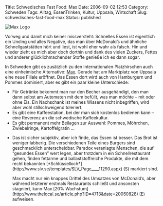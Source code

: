 Title: Schwedisches Fast Food: Max
Date: 2006-09-02 12:53
Category: Schweden
Tags: Alltag, EssenTrinken, Kultur, Uppsala, Wirtschaft
Slug: schwedisches-fast-food-max
Status: published

<div class="figure left">

![Max Logo](/pic/logo_max.gif)

</div>

Vorweg und damit mich keiner missversteht: Schnelles Essen ist
eigentlich ein Unding und alles Negative, das man über McDonald’s und
ähnliche Schnellgaststätten hört und liest, ist wohl eher wahr als
falsch. Hin und wieder zieht es mich aber doch dorthin und dank des
vielen Zuckers, Fettes und anderer glücklichmachender Stoffe genieße ich
es dann sogar.

In Schweden gibt es zusätzlich zu den internationalen Platzhirschen auch
eine einheimische Alternative: [Max](http://www.max.se/default.aspx).
Gerade hat am Marktplatz von Uppsala eine neue Filiale eröffnet. Das
Essen dort wird auch von Hamburgern und Pommes dominiert, aber es gibt
ein paar kleine Unterschiede:

-   Für Getränke bekommt man nur den Becher ausgehändigt, den man dann
    selbst am Automaten mit dem befüllt, was man möchte – mit oder ohne
    Eis. Ein Nachschank ist meines Wissens nicht inbegriffen, wird aber
    wohl stillschweigend toleriert.
-   Es gibt eine Kaffeestation, bei der man sich kostenlos bedienen kann
    – eine Reverenz an die schwedische Kaffeekultur.
-   Es gibt permanent mehr Beilagen zur Auswahl: Pommes, Möhrchen,
    Zwiebelringe, Kartoffelgratin …

<ul>
<li>
Das ist sicher subjektiv, aber ich finde, das Essen ist besser. Das Brot
ist weniger labberig. Die verschiedenen Teile eines Burgers sind
geschmacklich unterscheidbar. Paradox veranlagte Menschen, die auf
“gesundes Essen” wert legen, aber trotzdem in ein Schnellrestaurant
gehen, finden fettarme und ballaststoffreiche Produkte, die mit dem
recht bekannten
[*Schlüsselloch*](http://www.slv.se/templates/SLV_Page____11290.aspx)
(S) markiert sind.

</p>
Max macht nur ein knappes Drittel des Umsatzes von McDonald’s, aber
während letzterer erstmals Restaurants schließt und ansonsten stagniert,
kann Max [20%
Wachstum](http://www.thelocal.se/article.php?ID=4713&date=20060828) (E)
aufweisen.

